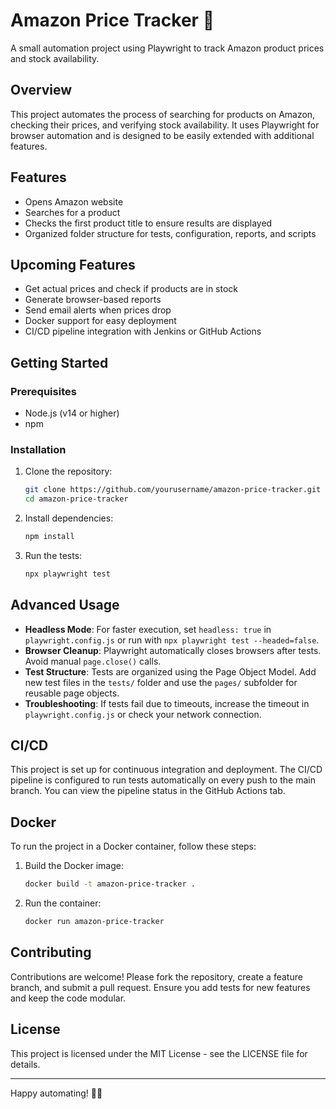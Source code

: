 # Amazon Price Tracker 🚀

A small automation project using Playwright to track Amazon product prices and stock availability.

## Overview

This project automates the process of searching for products on Amazon, checking their prices, and verifying stock availability. It uses Playwright for browser automation and is designed to be easily extended with additional features.

## Features

- Opens Amazon website
- Searches for a product
- Checks the first product title to ensure results are displayed
- Organized folder structure for tests, configuration, reports, and scripts

## Upcoming Features

- Get actual prices and check if products are in stock
- Generate browser-based reports
- Send email alerts when prices drop
- Docker support for easy deployment
- CI/CD pipeline integration with Jenkins or GitHub Actions

## Getting Started

### Prerequisites

- Node.js (v14 or higher)
- npm

### Installation

1. Clone the repository:
   ```bash
   git clone https://github.com/yourusername/amazon-price-tracker.git
   cd amazon-price-tracker
   ```

2. Install dependencies:
   ```bash
   npm install
   ```

3. Run the tests:
   ```bash
   npx playwright test
   ```

## Advanced Usage

- **Headless Mode**: For faster execution, set `headless: true` in `playwright.config.js` or run with `npx playwright test --headed=false`.
- **Browser Cleanup**: Playwright automatically closes browsers after tests. Avoid manual `page.close()` calls.
- **Test Structure**: Tests are organized using the Page Object Model. Add new test files in the `tests/` folder and use the `pages/` subfolder for reusable page objects.
- **Troubleshooting**: If tests fail due to timeouts, increase the timeout in `playwright.config.js` or check your network connection.

## CI/CD

This project is set up for continuous integration and deployment. The CI/CD pipeline is configured to run tests automatically on every push to the main branch. You can view the pipeline status in the GitHub Actions tab.

## Docker

To run the project in a Docker container, follow these steps:

1. Build the Docker image:
   ```bash
   docker build -t amazon-price-tracker .
   ```

2. Run the container:
   ```bash
   docker run amazon-price-tracker
   ```

## Contributing

Contributions are welcome! Please fork the repository, create a feature branch, and submit a pull request. Ensure you add tests for new features and keep the code modular.

## License

This project is licensed under the MIT License - see the LICENSE file for details.

---

Happy automating! 🛒🤖
